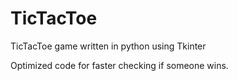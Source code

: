 # TicTacToe
TicTacToe game written in python using Tkinter

Optimized code for faster checking if someone wins.
